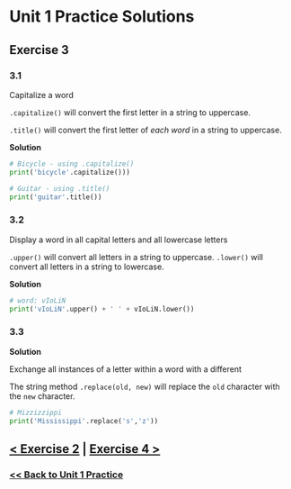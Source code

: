 # Unit 1 Practice Solutions

## Exercise 3

### 3.1

Capitalize a word

`.capitalize()` will convert the first letter in a string to uppercase.

`.title()` will convert the first letter of _each word_ in a string to uppercase.

**Solution**

```python
# Bicycle - using .capitalize()
print('bicycle'.capitalize()))

# Guitar - using .title()
print('guitar'.title())
```

### 3.2

Display a word in all capital letters and all lowercase letters

`.upper()` will convert all letters in a string to uppercase.
`.lower()` will convert all letters in a string to lowercase.

**Solution**

```python
# word: vIoLiN
print('vIoLiN'.upper() + ' ' + vIoLiN.lower())
```

### 3.3

**Solution**

Exchange all instances of a letter within a word with a different

The string method `.replace(old, new)` will replace the `old` character with the `new` character.

```python
# Mizzizzippi
print('Mississippi'.replace('s','z'))
```

## [< Exercise 2](../exercise_2.md) | [Exercise 4 >](../exercise_4.md)

### [<< Back to Unit 1 Practice](/practice/unit_1/)
